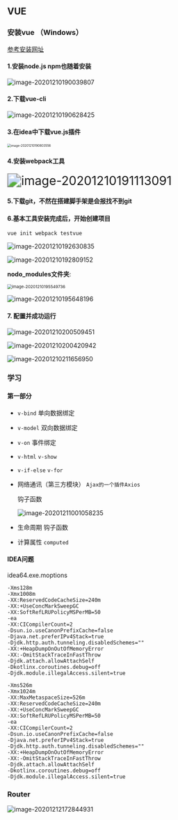 ## VUE

### 安装vue （Windows）

[参考安装网址](https://www.cnblogs.com/wyrlzy/p/12020922.html)

#### 1.安装node.js npm也随着安装

![image-20201210190039807](C:\Users\38004\AppData\Roaming\Typora\typora-user-images\image-20201210190039807.png)

####  **2.下载vue-cli**

![image-20201210190628425](C:\Users\38004\AppData\Roaming\Typora\typora-user-images\image-20201210190628425.png)

#### 3.在idea中下载vue.js插件

<img src="C:\Users\38004\AppData\Roaming\Typora\typora-user-images\image-20201210190803556.png" alt="image-20201210190803556" style="zoom: 50%;" />

#### **4.安装webpack工具**

<img src="C:\Users\38004\AppData\Roaming\Typora\typora-user-images\image-20201210191113091.png" alt="image-20201210191113091" style="zoom:200%;" />

#### 5.下载git，不然在搭建脚手架是会报找不到git

#### **6.基本工具安装完成后，开始创建项目**

`vue init webpack testvue`

![image-20201210192630835](C:\Users\38004\AppData\Roaming\Typora\typora-user-images\image-20201210192630835.png)

![image-20201210192809152](C:\Users\38004\AppData\Roaming\Typora\typora-user-images\image-20201210192809152.png)

**nodo_modules文件夹**:

<img src="C:\Users\38004\AppData\Roaming\Typora\typora-user-images\image-20201210195549736.png" alt="image-20201210195549736" style="zoom:67%;" />

![image-20201210195648196](C:\Users\38004\AppData\Roaming\Typora\typora-user-images\image-20201210195648196.png)

#### 7. 配置并成功运行

![image-20201210200509451](C:\Users\38004\AppData\Roaming\Typora\typora-user-images\image-20201210200509451.png)

![image-20201210200420942](C:\Users\38004\AppData\Roaming\Typora\typora-user-images\image-20201210200420942.png)

![image-20201210211656950](C:\Users\38004\AppData\Roaming\Typora\typora-user-images\image-20201210211656950.png)



### 学习

#### 第一部分

* `v-bind` 单向数据绑定

* `v-model` 双向数据绑定

* `v-on` 事件绑定

* `v-html` `v-show`

* `v-if-else` `v-for`

* 网络通讯（第三方模块） `Ajax的一个插件Axios`

  钩子函数

  ![image-20201211001058235](C:\Users\38004\AppData\Roaming\Typora\typora-user-images\image-20201211001058235.png)

* 生命周期 钩子函数

* 计算属性 `computed`



#### IDEA问题


idea64.exe.moptions

```
-Xms128m
-Xmx1008m
-XX:ReservedCodeCacheSize=240m
-XX:+UseConcMarkSweepGC
-XX:SoftRefLRUPolicyMSPerMB=50
-ea
-XX:CICompilerCount=2
-Dsun.io.useCanonPrefixCache=false
-Djava.net.preferIPv4Stack=true
-Djdk.http.auth.tunneling.disabledSchemes=""
-XX:+HeapDumpOnOutOfMemoryError
-XX:-OmitStackTraceInFastThrow
-Djdk.attach.allowAttachSelf
-Dkotlinx.coroutines.debug=off
-Djdk.module.illegalAccess.silent=true
```



```
-Xms526m
-Xmx1024m
-XX:MaxMetaspaceSize=526m
-XX:ReservedCodeCacheSize=240m
-XX:+UseConcMarkSweepGC
-XX:SoftRefLRUPolicyMSPerMB=50
-ea
-XX:CICompilerCount=2
-Dsun.io.useCanonPrefixCache=false
-Djava.net.preferIPv4Stack=true
-Djdk.http.auth.tunneling.disabledSchemes=""
-XX:+HeapDumpOnOutOfMemoryError
-XX:-OmitStackTraceInFastThrow
-Djdk.attach.allowAttachSelf
-Dkotlinx.coroutines.debug=off
-Djdk.module.illegalAccess.silent=true
```



### Router

![image-20201212172844931](C:\Users\38004\AppData\Roaming\Typora\typora-user-images\image-20201212172844931.png)

